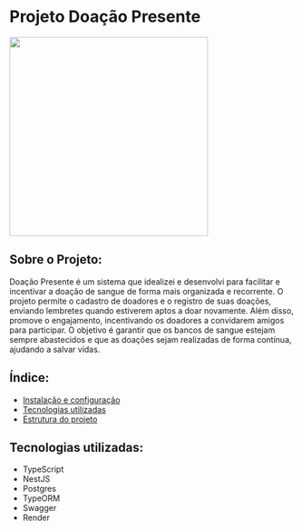 # Projeto Doação Presente

<img src="https://res.cloudinary.com/dnuhmdhlu/image/upload/v1725639057/xc05prn8r9wi8y31rmvz.png" width="350"/>

## Sobre o Projeto:
Doação Presente é um sistema que idealizei e desenvolvi para facilitar e incentivar a doação de sangue de forma mais organizada e recorrente. O projeto permite o cadastro de doadores e o registro de suas doações, enviando lembretes quando estiverem aptos a doar novamente. Além disso, promove o engajamento, incentivando os doadores a convidarem amigos para participar. O objetivo é garantir que os bancos de sangue estejam sempre abastecidos e que as doações sejam realizadas de forma contínua, ajudando a salvar vidas.

## Índice:
* [Instalação e configuração](#instalação-e-configuração)
* [Tecnologias utilizadas](#tecnologias-utilizadas)
* [Estrutura do projeto](#estrutura-do-projeto)

## Tecnologias utilizadas:
* TypeScript
* NestJS
* Postgres
* TypeORM
* Swagger
* Render


